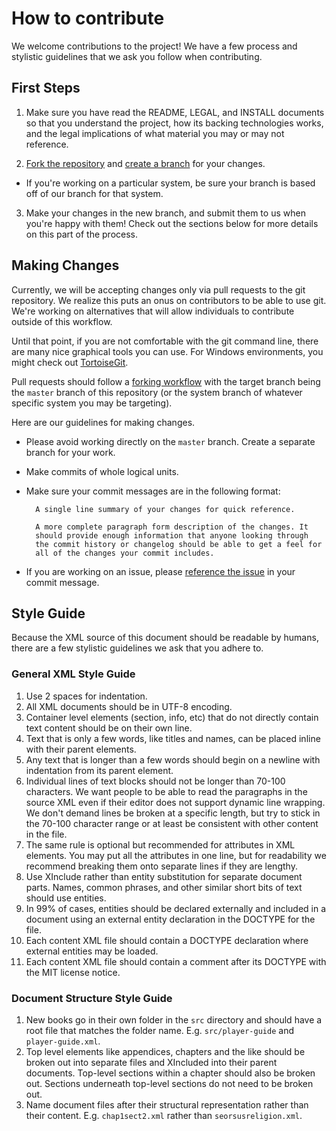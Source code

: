 # How to contribute

We welcome contributions to the project! We have a few process and
stylistic guidelines that we ask you follow when contributing.

## First Steps

1. Make sure you have read the README, LEGAL, and INSTALL documents so 
that you understand the project, how its backing technologies works, and
the legal implications of what material you may or may not reference.

2. [Fork the repository][2] and [create a branch][3] for your changes.

  * If you're working on a particular system, be sure your branch is
based off of our branch for that system.

3.  Make your changes in the new branch, and submit them to us when 
you're happy with them! Check out the sections below for more details on
this part of the process.

## Making Changes

Currently, we will be accepting changes only via pull requests to the
git repository. We realize this puts an onus on contributors to be able 
to use git. We're working on alternatives that will allow individuals to
contribute outside of this workflow.

Until that point, if you are not comfortable with the git command line,
there are many nice graphical tools you can use. For Windows 
environments, you might check out [TortoiseGit][4].

Pull requests should follow a [forking workflow][2] with the target 
branch being the `master` branch of this repository (or the system branch of
whatever specific system you may be targeting). 

Here are our guidelines for making changes.

* Please avoid working directly on the `master` branch. Create a 
separate branch for your work.
* Make commits of whole logical units.
* Make sure your commit messages are in the following format:

        A single line summary of your changes for quick reference.
        
        A more complete paragraph form description of the changes. It 
        should provide enough information that anyone looking through 
        the commit history or changelog should be able to get a feel for
        all of the changes your commit includes.

* If you are working on an issue, please [reference the issue][5] in 
your commit message.

## Style Guide

Because the XML source of this document should be readable by humans, there are
a few stylistic guidelines we ask that you adhere to.

### General XML Style Guide

1. Use 2 spaces for indentation.
2. All XML documents should be in UTF-8 encoding.
3. Container level elements (section, info, etc) that do not directly contain
text content should be on their own line.
4. Text that is only a few words, like titles and names, can be placed inline
with their parent elements.
5. Any text that is longer than a few words should begin on a newline with
indentation from its parent element.
6. Individual lines of text blocks should not be longer than 70-100 characters.
We want people to be able to read the paragraphs in the source XML even if their
editor does not support dynamic line wrapping. We don't demand lines be broken
at a specific length, but try to stick in the 70-100 character range or at least
be consistent with other content in the file.
7. The same rule is optional but recommended for attributes in XML elements. You
may put all the attributes in one line, but for readability we recommend 
breaking them onto separate lines if they are lengthy.
8. Use XInclude rather than entity substitution for separate document parts.
Names, common phrases, and other similar short bits of text should use entities.
9. In 99% of cases, entities should be declared externally and included in a
document using an external entity declaration in the DOCTYPE for the file.
10. Each content XML file should contain a DOCTYPE declaration where external
entities may be loaded.
11. Each content XML file should contain a comment after its DOCTYPE with the
MIT license notice. 

### Document Structure Style Guide

1. New books go in their own folder in the `src` directory and should have a 
root file that matches the folder name. E.g. `src/player-guide` and 
`player-guide.xml`.
2. Top level elements like appendices, chapters and the like should be broken out 
into separate files and XIncluded into their parent documents. Top-level 
sections within a chapter should also be broken out. Sections underneath 
top-level sections do not need to be broken out.
3. Name document files after their structural representation rather than their
content. E.g. `chap1sect2.xml` rather than `seorsusreligion.xml`.

[1]: https://help.github.com/articles/using-pull-requests/
[2]: https://help.github.com/articles/fork-a-repo/
[3]: https://help.github.com/articles/creating-and-deleting-branches-within-your-repository/
[4]: https://code.google.com/p/tortoisegit/
[5]: https://help.github.com/articles/writing-on-github/#references